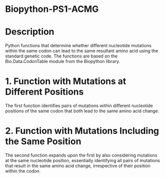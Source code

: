 # Biopython-PS1-ACMG

# Description

Python functions that determine whether different nucleotide mutations within the same codon can lead to the same resultant amino acid using the standard genetic code. The functions are based on the Bio.Data.CodonTable module from the Biopython library.

# 1. Function with Mutations at Different Positions
The first function identifies pairs of mutations within different nucleotide positions of the same codon that both lead to the same amino acid change.

# 2. Function with Mutations Including the Same Position
The second function expands upon the first by also considering mutations at the same nucleotide position, essentially identifying all pairs of mutations that result in the same amino acid change, irrespective of their position within the codon.




